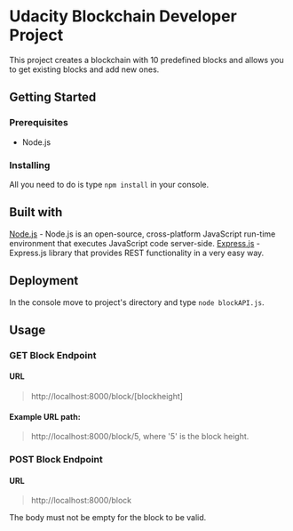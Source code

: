 # Udacity Blockchain Developer Project
This project creates a blockchain with 10 predefined blocks and allows you to get existing blocks and add new ones.

## Getting Started
### Prerequisites
* Node.js

### Installing
All you need to do is type `npm install` in your console.

## Built with
[Node.js](https://nodejs.org/en/) - Node.js is an open-source, cross-platform JavaScript run-time environment that executes JavaScript code server-side. 
[Express.js](https://expressjs.com/) - Express.js library that provides REST functionality in a very easy way.

## Deployment
In the console move to project's directory and type `node blockAPI.js`.

## Usage
### GET Block Endpoint
#### URL
> http://localhost:8000/block/[blockheight]
#### Example URL path:
> http://localhost:8000/block/5, where '5' is the block height.

### POST Block Endpoint
#### URL
> http://localhost:8000/block

The body must not be empty for the block to be valid.
